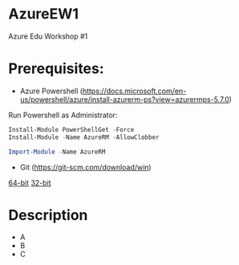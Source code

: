 # AzureEW1

Azure Edu Workshop #1

# Prerequisites:

- Azure Powershell (https://docs.microsoft.com/en-us/powershell/azure/install-azurerm-ps?view=azurermps-5.7.0)

Run Powershell as Administrator:
```powershell
Install-Module PowerShellGet -Force
Install-Module -Name AzureRM -AllowClobber

Import-Module -Name AzureRM
```

- Git (https://git-scm.com/download/win)

[64-bit](https://github.com/git-for-windows/git/releases/download/v2.16.2.windows.1/Git-2.16.2-64-bit.exe)
[32-bit](https://github.com/git-for-windows/git/releases/download/v2.16.2.windows.1/Git-2.16.2-32-bit.exe)

# Description

- A
- B
- C
